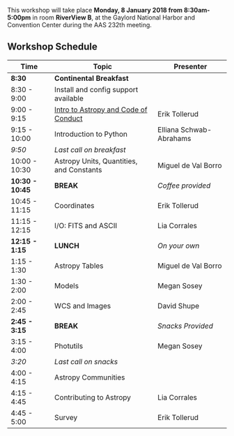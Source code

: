 This workshop will take place **Monday, 8 January 2018 from 8:30am-5:00pm**
in room **RiverView B**, at the Gaylord National Harbor and Convention Center during the AAS 232th meeting.


Workshop Schedule
-----------------

| Time              | Topic    | Presenter |
|-------------------|----------|-----------|
|**8:30** | **Continental Breakfast** | |
|8:30 - 9:00    | Install and config support available |  |
|9:00 - 9:15 | [Intro to Astropy and Code of Conduct](00-Install_and_Setup) | Erik Tollerud |
|9:15 - 10:00   | Introduction to Python | Elliana Schwab-Abrahams |
|*9:50* | *Last call on breakfast* | |
|10:00 - 10:30  | Astropy Units, Quantities, and Constants | Miguel de Val Borro |
|**10:30 - 10:45**  |  **BREAK** | *Coffee provided*  |
|10:45 - 11:15 | Coordinates | Erik Tollerud |
|11:15 - 12:15 | I/O: FITS and ASCII | Lia Corrales |
|**12:15 - 1:15**| **LUNCH** | *On your own* |
|1:15 - 1:30 | Astropy Tables| Miguel de Val Borro  |
|1:30 - 2:00 | Models | Megan Sosey |
| 2:00 - 2:45 | WCS and Images | David Shupe
**2:45 - 3:15** | **BREAK** | *Snacks Provided* |
|3:15 - 4:00 | Photutils | Megan Sosey|
|*3:20* | *Last call on snacks* | |
|4:00 - 4:15 | Astropy Communities | | 
|4:15 - 4:45 | Contributing to Astropy | Lia Corrales |
|4:45 - 5:00 | Survey | Erik Tollerud |